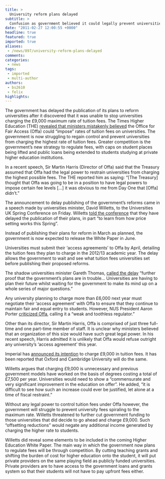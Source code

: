 ```yaml
---
title: >
  University reform plans delayed
subtitle: >
  Confusion as government believed it could legally prevent universities charging £9,000
date: "2011-02-27 12:00:55 +0000"
headline: true
featured: true
imported: true
aliases:
 - /news/897/university-reform-plans-delayed
comments:
categories:
 - news
tags:
 - imported
 - multi-author
authors:
 - bs2610
 - felix
highlights:
---
```


The government has delayed the publication of its plans to reform universities after it discovered that it was unable to stop universities charging the £9,000 maximum rate of tuition fees. The Times Higher Education (THE) [revealed that ministers mistakenly believed](http://www.timeshighereducation.co.uk/story.asp?sectioncode=26&storycode=415292&c=1) the Office for Fair Access (Offa) could “impose” rates of tuition fees on universities. The government is now struggling to regain control and prevent universities from charging the highest rate of tuition fees. Greater competition is the government’s new strategy to regulate fees, with caps on student places being lifted and public loans being extended to students studying at private higher education institutions.

In a recent speech, Sir Martin Harris (Director of Offa) said that the Treasury assumed that Offa had the legal power to restrain universities from charging the highest possible fees. The THE reported him as saying: “[The Treasury] thought that Offa was going to be in a position to have legal powers to impose certain fee levels […] it was obvious to me from Day One that [Offa] didn’t.”

The announcement to delay publishing of the government’s reforms came in a speech made by universities minister, David Willetts, to the Universities UK Spring Conference on Friday. Willetts [told the conference](http://www.bis.gov.uk/news/speeches/david-willetts-uuk-spring-conference-2011) that they have delayed the publication of their plans, in part “to learn from how price setting works this Spring”.

Instead of publishing their plans for reform in March as planned, the government is now expected to release the White Paper in June.

Universities must submit their ‘access agreements’ to Offa by April, detailing the tuition fees they plan to charge in the 2012/13 academic year. The delay allows the government to wait and see what tuition fees universities set before publishing their proposed reforms.

The shadow universities minister Gareth Thomas, [called the delay](http://www.bbc.co.uk/news/education-12577227) “further proof that the government’s plans are in trouble… Universities are having to plan their future whilst waiting for the government to make its mind up on a whole series of major questions.”

Any university planning to charge more than £6,000 next year must negotiate their ‘access agreement’ with Offa to ensure that they continue to maintain fair and equal entry to students. However, NUS President Aaron Porter [criticized Offa,](http://www.google.co.uk/url?sa=t&source=web&cd=1&ved=0CBYQFjAA&url=http%3A%2F%2Fwww.nusconnect.org.uk%2Fnews%2Farticle%2Fnus%2F1166%2F&rct=j&q=nus%20weak%20toothless%20regulator&ei=UjxqTaj6I5KJhQeFhYTyDg&usg=AFQjCNFRiG2KguR8KxdhZ2FoZToBfM5Dtg&sig2=5i4rLMDFX5_erPE-sSDgqA) calling it a “weak and toothless regulator.”

Other than its director, Sir Martin Harris, Offa is comprised of just three full-time and one part-time member of staff. It is unclear why ministers believed that an organization of this size would have such great legal power. In his recent speech, Harris admitted it is unlikely that Offa would refuse outright any university’s ‘access agreement’ this year.

Imperial has [announced its intention](http://www.felixonline.co.uk/?article=805) to charge £9,000 in tuition fees. It has been reported that Oxford and Cambridge University will do the same.

Willetts argues that charging £9,000 is unnecessary and previous government models have worked on the basis of degrees costing a total of £7,500 per year. Universities would need to show a “commensurate and very significant improvement in the education on offer”. He added, “it is difficult to see how such an increase could ever be justified, let alone at a time of fiscal restraint.”

Without any legal power to control tuition fees under Offa however, the government will struggle to prevent university fees spiraling to the maximum rate. Willetts threatened to further cut government funding to those universities that did decide to go ahead and charge £9,000. Such “offsetting reductions” would negate any additional income generated by charging the higher rate to students.

Willetts did reveal some elements to be included in the coming Higher Education White Paper. The main way in which the government now plans to regulate fees will be through competition. By cutting teaching grants and shifting the burden of cost for higher education onto the student, it will put private providers on the same playing field as publicly funded universities. Private providers are to have access to the government loans and grants system so that their students will not have to pay upfront fees either.

